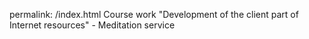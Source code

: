 permalink: /index.html
Course work "Development of the client part of Internet resources" - Meditation service
